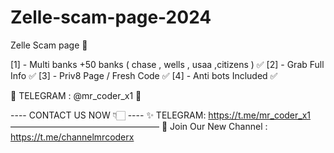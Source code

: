 # Zelle-scam-page-2024
Zelle Scam page 💜

[1] - Multi banks +50 banks ( chase , wells , usaa ,citizens ) ✅
[2] - Grab Full Info ✅
[3] - Priv8 Page / Fresh Code ✅
[4] - Anti bots Included ✅

💓 TELEGRAM  : @mr_coder_x1 💓


---- CONTACT US NOW 👇🏻  ----
✨ TELEGRAM:  https://t.me/mr_coder_x1
—————————————————
📌 Join Our New Channel : https://t.me/channelmrcoderx

